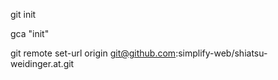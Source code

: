 git init

gca "init"

git remote set-url origin git@github.com:simplify-web/shiatsu-weidinger.at.git
